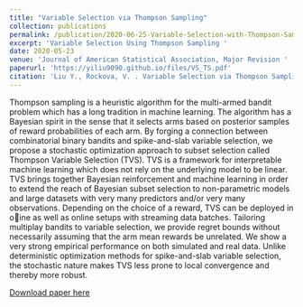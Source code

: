 ```yaml
---
title: "Variable Selection via Thompson Sampling"
collection: publications
permalink: /publication/2020-06-25-Variable-Selection-with-Thompson-Sampling
excerpt: 'Variable Selection Using Thompson Sampling '
date: 2020-05-23
venue: 'Journal of American Statistical Association, Major Revision '
paperurl: 'https://yiliu9090.github.io/files/VS_TS.pdf'
citation: 'Liu Y., Rockova, V. . Variable Selection via Thompson Sampling[J].&quot; <i> Journal of American Statistical Association, Major Revision </i>. 1(3).'
---
```

Thompson sampling is a heuristic algorithm for the multi-armed bandit problem which has a long tradition in machine learning. The algorithm has a Bayesian spirit in the sense that it selects arms based on posterior samples of reward probabilities of each arm. By forging a connection between combinatorial binary bandits and spike-and-slab variable selection, we propose a stochastic optimization approach to subset selection called Thompson Variable Selection (TVS). TVS is a framework for interpretable machine learning which does not rely on the underlying model to be linear. TVS brings together Bayesian reinforcement and machine learning in order to extend the reach of Bayesian subset selection to non-parametric models and large datasets with very many predictors and/or very many observations. Depending on the choice of a reward, TVS can be deployed in oine as well as online setups with streaming data batches. Tailoring multiplay bandits to variable selection, we provide regret bounds without necessarily assuming that the arm mean rewards be unrelated. We show a very strong empirical performance on both simulated and real data. Unlike deterministic optimization methods for spike-and-slab variable selection, the stochastic nature makes TVS less prone to local convergence and thereby more robust.

[Download paper here](https://yiliu9090.github.io/files/VS_TS.pdf)

